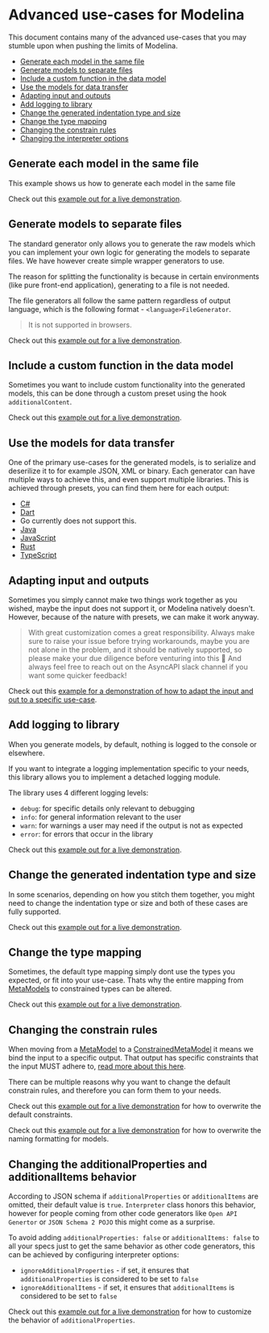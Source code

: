 # Advanced use-cases for Modelina

This document contains many of the advanced use-cases that you may stumble upon when pushing the limits of Modelina.

<!-- toc is generated with GitHub Actions do not remove toc markers -->

<!-- toc -->

- [Generate each model in the same file](#generate-each-model-in-the-same-file)
- [Generate models to separate files](#generate-models-to-separate-files)
- [Include a custom function in the data model](#include-a-custom-function-in-the-data-model)
- [Use the models for data transfer](#use-the-models-for-data-transfer)
- [Adapting input and outputs](#adapting-input-and-outputs)
- [Add logging to library](#add-logging-to-library)
- [Change the generated indentation type and size](#change-the-generated-indentation-type-and-size)
- [Change the type mapping](#change-the-type-mapping)
- [Changing the constrain rules](#changing-the-constrain-rules)
- [Changing the interpreter options](#changing-the-interpreter-options)

<!-- tocstop -->

## Generate each model in the same file

This example shows us how to generate each model in the same file

Check out this [example out for a live demonstration](../examples/generate-all-models-within-same-file).

## Generate models to separate files

The standard generator only allows you to generate the raw models which you can implement your own logic for generating the models to separate files. We have however create simple wrapper generators to use.

The reason for splitting the functionality is because in certain environments (like pure front-end application), generating to a file is not needed.

The file generators all follow the same pattern regardless of output language, which is the following format - `<language>FileGenerator`.

> It is not supported in browsers.

Check out this [example out for a live demonstration](../examples/generate-to-files).

## Include a custom function in the data model

Sometimes you want to include custom functionality into the generated models, this can be done through a custom preset using the hook `additionalContent`.

Check out this [example out for a live demonstration](../examples/include-custom-function).

## Use the models for data transfer

One of the primary use-cases for the generated models, is to serialize and deserilize it to for example JSON, XML or binary. Each generator can have multiple ways to achieve this, and even support multiple libraries. This is achieved through presets, you can find them here for each output:

- [C#](./languages/Csharp.md#generate-serializer-and-deserializer-functionality)
- [Dart](./languages/Dart.md#generate-serializer-and-deserializer-functionality)
- Go currently does not support this.
- [Java](./languages/Java.md#generate-serializer-and-deserializer-functionality)
- [JavaScript](./languages/JavaScript.md#generate-serializer-and-deserializer-functionality)
- [Rust](./languages/Rust.md)
- [TypeScript](./languages/TypeScript.md#generate-serializer-and-deserializer-functionality)

## Adapting input and outputs

Sometimes you simply cannot make two things work together as you wished, maybe the input does not support it, or Modelina natively doesn't. However, because of the nature with presets, we can make it work anyway.

> With great customization comes a great responsibility. Always make sure to raise your issue before trying workarounds, maybe you are not alone in the problem, and it should be natively supported, so please make your due diligence before venturing into this :pray: And always feel free to reach out on the AsyncAPI slack channel if you want some quicker feedback!

Check out this [example for a demonstration of how to adapt the input and out to a specific use-case](../examples/adapting-input-and-output).

## Add logging to library

When you generate models, by default, nothing is logged to the console or elsewhere.

If you want to integrate a logging implementation specific to your needs, this library allows you to implement a detached logging module.

The library uses 4 different logging levels:

- `debug`: for specific details only relevant to debugging
- `info`: for general information relevant to the user
- `warn`: for warnings a user may need if the output is not as expected
- `error`: for errors that occur in the library

Check out this [example out for a live demonstration](../examples/custom-logging).

## Change the generated indentation type and size

In some scenarios, depending on how you stitch them together, you might need to change the indentation type or size and both of these cases are fully supported.

Check out this [example out for a live demonstration](../examples/indentation-type-and-size).

## Change the type mapping

Sometimes, the default type mapping simply dont use the types you expected, or fit into your use-case. Thats why the entire mapping from [MetaModels](./internal-model.md#the-meta-model) to constrained types can be altered.

Check out this [example out for a live demonstration](../examples/change-type-mapping).

## Changing the constrain rules

When moving from a [MetaModel](./internal-model.md#the-meta-model) to a [ConstrainedMetaModel](./internal-model.md#the-constrained-meta-model) it means we bind the input to a specific output. That output has specific constraints that the input MUST adhere to, [read more about this here](constraints.md).

There can be multiple reasons why you want to change the default constrain rules, and therefore you can form them to your needs.

Check out this [example out for a live demonstration](../examples/overwrite-default-constraint/) for how to overwrite the default constraints.

Check out this [example out for a live demonstration](../examples/overwrite-naming-formatting/) for how to overwrite the naming formatting for models.

## Changing the additionalProperties and additionalItems behavior

According to JSON schema if `additionalProperties` or `additionalItems` are omitted, their default value is `true`. `Interpreter` class honors this behavior, however for people coming from other code generators like `Open API Genertor` or `JSON Schema 2 POJO` this might come as a surprise.

To avoid adding `additionalProperties: false` or `additionalItems: false` to all your specs just to get the same behavior as other code generators, this can be achieved by configuring interpreter options:
- `ignoreAdditionalProperties` - if set, it ensures that `additionalProperties` is considered to be set to `false`
- `ignoreAdditionalItems` - if set, it ensures that `additionalItems` is considered to be set to `false`

Check out this [example out for a live demonstration](../examples/overwrite-interpreter-options/) for how to customize the behavior of `additionalProperties`.

